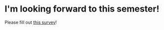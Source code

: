 # I'm looking forward to this semester!

Please fill out [this survey](https://docs.google.com/forms/d/13tWY2AaH-CB1uQYp-8NXdeojZR_o16ybpJ9NvNUzMsw/edit)!
